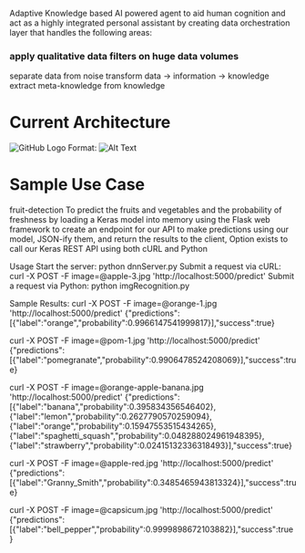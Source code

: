 Adaptive Knowledge based AI powered agent to aid human cognition and act as a highly integrated personal assistant by creating data orchestration layer that handles the following areas:  
### apply qualitative data filters on huge data volumes
separate data from noise 
transform data -> information -> knowledge
extract meta-knowledge from knowledge

# Current Architecture
![GitHub Logo](/images/logo.png)
Format: ![Alt Text](url)


# Sample Use Case
fruit-detection
To predict the fruits and vegetables and the probability of freshness by loading a Keras model into memory using the Flask web framework to create an endpoint for our API to make predictions using our model, JSON-ify them, and return the results to the client, Option exists to call our Keras REST API using both cURL and Python

Usage
Start the server: python dnnServer.py Submit a request via cURL: curl -X POST -F image=@apple-3.jpg 'http://localhost:5000/predict' Submit a request via Python: python imgRecognition.py

Sample Results:
curl -X POST -F image=@orange-1.jpg 'http://localhost:5000/predict' {"predictions":[{"label":"orange","probability":0.9966147541999817}],"success":true}

curl -X POST -F image=@pom-1.jpg 'http://localhost:5000/predict' {"predictions":[{"label":"pomegranate","probability":0.9906478524208069}],"success":true}

curl -X POST -F image=@orange-apple-banana.jpg 'http://localhost:5000/predict' {"predictions":[{"label":"banana","probability":0.395834356546402},{"label":"lemon","probability":0.2627790570259094},{"label":"orange","probability":0.15947553515434265},{"label":"spaghetti_squash","probability":0.048288024961948395},{"label":"strawberry","probability":0.02415132336318493}],"success":true}

curl -X POST -F image=@apple-red.jpg 'http://localhost:5000/predict' {"predictions":[{"label":"Granny_Smith","probability":0.3485465943813324}],"success":true}

curl -X POST -F image=@capsicum.jpg 'http://localhost:5000/predict' {"predictions":[{"label":"bell_pepper","probability":0.9999898672103882}],"success":true}
